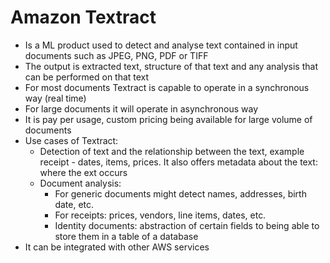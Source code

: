 # Amazon Textract

- Is a ML product used to detect and analyse text contained in input documents such as JPEG, PNG, PDF or TIFF
- The output is extracted text, structure of that text and any analysis that can be performed on that text
- For most documents Textract is capable to operate in a synchronous way (real time)
- For large documents it will operate in asynchronous way
- It is pay per usage, custom pricing being available for large volume of documents
- Use cases of Textract:
    - Detection of text and the relationship between the text, example receipt - dates, items, prices. It also offers metadata about the text: where the ext occurs
    - Document analysis:
        - For generic documents might detect names, addresses, birth date, etc.
        - For receipts: prices, vendors, line items, dates, etc.
        - Identity documents: abstraction of certain fields to being able to store them in a table of a database
- It can be integrated with other AWS services